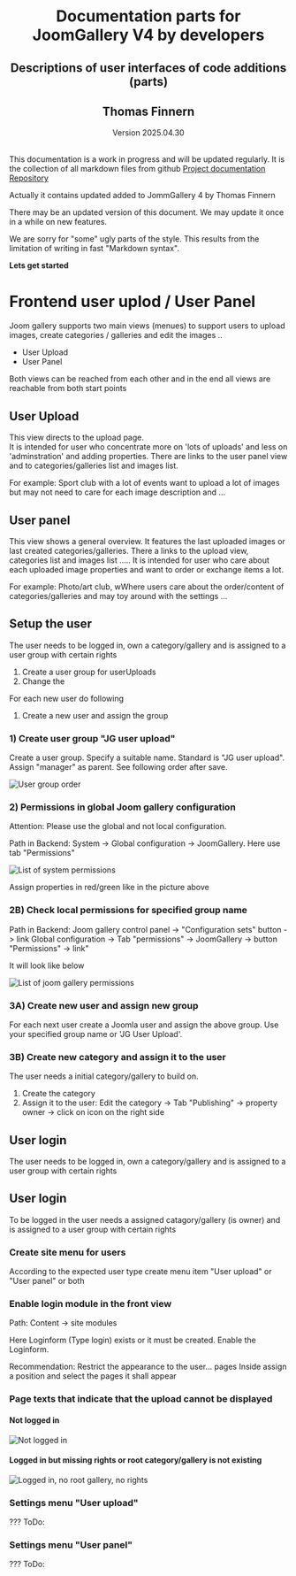 
# <center>Documentation parts for JoomGallery V4 by developers</center>
## **<center>Descriptions of user interfaces of code additions (parts)</center>**

## <center>Thomas Finnern</center>

<center>Version 2025.04.30</center><br>

This documentation is a work in progress and will be updated regularly. 
It is the collection of all markdown files from github
[Project documentation Repository](https://github.com/ThomasFinnern/JoomGallery_fith_dev/tree/main/.jg_dev_doc/jg_4x) 

Actually it contains updated added to JommGallery 4 by Thomas Finnern
 
There may be an updated version of this document. 
We may update it once in a while on new features. 

We are sorry for "some" ugly parts of the style. This results from the limitation of writing in fast "Markdown syntax".

**Lets get started**

# Frontend user uplod / User Panel 

Joom gallery supports two main views (menues) to support users to upload images, create categories / galleries and edit the images ..

* User Upload
* User Panel

Both views can be reached from each other and in the end all views are reachable from both start points

## User Upload

This view directs to the upload page.  
It is intended for user who concentrate more on 'lots of uploads' and less on 'adminstration' and adding properties. There are links to the user panel view and to categories/galleries list and images list. 

For example: Sport club with a lot of events want to upload a lot of images but may not need to care for each image description and ... 

## User panel 

This view shows a general overview. It features the last uploaded images or last created categories/galleries. There a links to the upload view, categories list and images list .....
It is intended for user who care about each uploaded image properties and want to order or exchange items a lot.

For example: Photo/art club, wWhere users care about the order/content of categories/galleries and may toy around with the settings ...



## Setup the user

The user needs to be logged in, own a category/gallery and is assigned to a user group with certain rights

1) Create a user group for userUploads
2) Change the 

For each new user do following
1) Create a new user and assign the group


### 1) Create user group "JG user upload"

Create a user group. Specify a suitable name. Standard is "JG user upload". Assign "manager" as parent. See following order after save. 
					
![User group order](https://github.com/ThomasFinnern/JoomGallery_fith_dev/blob/main/.jg_dev_doc/jg_4x/images/site.UserUpload/user.upload.group.order.en.png?raw=true"  "User group order")

### 2) Permissions in global Joom gallery configuration

Attention: Please use the global and not local configuration.

Path in Backend: System -> Global configuration -> JoomGallery. Here use tab "Permissions"

![List of system permissions](https://github.com/ThomasFinnern/JoomGallery_fith_dev/blob/main/.jg_dev_doc/jg_4x/images/site.UserUpload/system.permissions.en.png?raw=true"  "List of system permissions")

Assign properties in red/green like in the picture above

### 2B) Check local permissions for specified group name

Path in Backend: Joom gallery control panel -> "Configuration sets" button -> link Global configuration -> Tab "permissions" -> JoomGallery -> button "Permissions" -> link"

It will look like below

![List of joom gallery permissions](https://github.com/ThomasFinnern/JoomGallery_fith_dev/blob/main/.jg_dev_doc/jg_4x/images/site.UserUpload/jg.permissions.en.png?raw=true"  "List of joom gallery permissions")

### 3A) Create new user and assign new group 

For each next user create a Joomla user and assign the above group. Use your specified group name or 'JG User Upload'. 

### 3B) Create new category and assign it to the user

The user needs a initial category/gallery to build on.
1) Create the category  
2) Assign it to the user: Edit the category -> Tab "Publishing" -> property owner -> click on icon on the right side

## User login

The user needs to be logged in, own a category/gallery and is assigned to a user group with certain rights


## User login

To be logged in the user needs a assigned catagory/gallery (is owner) and is assigned to a user group with certain rights

### Create site menu for users

According to the expected user type create menu item "User upload" or "User panel" or 
both

### Enable login module in the front view

Path: Content -> site modules

Here Loginform (Type login) exists or it must be created.
Enable the Loginform.

Recommendation: Restrict the appearance to the user... pages 
Inside assign a position and select the pages it shall appear

### Page texts that indicate that the upload cannot be displayed

#### Not logged in

![Not logged in](https://github.com/ThomasFinnern/JoomGallery_fith_dev/blob/main/.jg_dev_doc/jg_4x/images/site.UserUpload/NotLoggedIn.en.png?raw=true  "Not logged in")

#### Logged in but missing rights or root category/gallery is not existing

![Logged in, no root gallery, no rights](https://github.com/ThomasFinnern/JoomGallery_fith_dev/blob/main/.jg_dev_doc/jg_4x/images/site.UserUpload/loggedInNoGalleryNorights.en.png?raw=true "Logged in, no root gallery, no rights")






### Settings menu "User upload"

??? ToDo:

### Settings menu "User panel"

??? ToDo:









